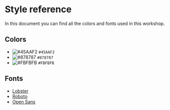 # Style reference

In this document you can find all the colors and fonts used in this workshop.

## Colors

- ![#45AAF2](https://via.placeholder.com/15/45AAF2/000000?text=+) `#45AAF2`
- ![#878787](https://via.placeholder.com/15/878787/000000?text=+) `#878787`
- ![#FBFBFB](https://via.placeholder.com/15/FBFBFB/000000?text=+) `#FBFBFB`


## Fonts

 - [Lobster](https://fonts.google.com/specimen/Lobster?query=lobs&preview.text_type=custom)
 - [Roboto](https://fonts.google.com/specimen/Roboto?query=roboto&preview.text_type=custom)
 - [Open Sans](https://fonts.google.com/specimen/Open+Sans?query=open+sans&preview.text_type=custom)
